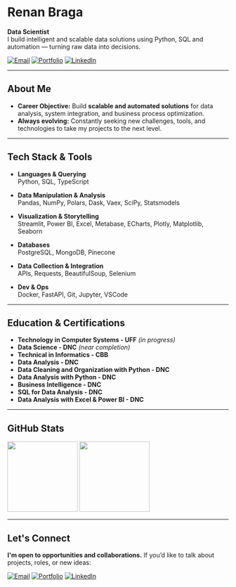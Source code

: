 # **Renan Braga**

**Data Scientist**  
I build intelligent and scalable data solutions using Python, SQL and automation — turning raw data into decisions.

[![Email](https://img.shields.io/badge/Email-D14836?style=for-the-badge&logo=gmail&logoColor=white)](mailto:renanmbraga@outlook.com)
[![Portfolio](https://img.shields.io/badge/Portfolio-333333?style=for-the-badge&logo=vercel&logoColor=white)](https://renanmrbraga.github.io)
[![LinkedIn](https://img.shields.io/badge/LinkedIn-0A66C2?style=for-the-badge&logo=linkedin&logoColor=white)](https://www.linkedin.com/in/renanmrbraga)

---

## About Me

- **Career Objective:** Build **scalable and automated solutions** for data analysis, system integration, and business process optimization.  
- **Always evolving:** Constantly seeking new challenges, tools, and technologies to take my projects to the next level.

---

## Tech Stack & Tools

- **Languages & Querying**  
  Python, SQL, TypeScript

- **Data Manipulation & Analysis**  
  Pandas, NumPy, Polars, Dask, Vaex, SciPy, Statsmodels

- **Visualization & Storytelling**  
  Streamlit, Power BI, Excel, Metabase, ECharts, Plotly, Matplotlib, Seaborn

- **Databases**  
  PostgreSQL, MongoDB, Pinecone

- **Data Collection & Integration**  
  APIs, Requests, BeautifulSoup, Selenium

- **Dev & Ops**  
  Docker, FastAPI, Git, Jupyter, VSCode

---

## Education & Certifications

- **Technology in Computer Systems - UFF** *(in progress)*  
- **Data Science - DNC** *(near completion)*  
- **Technical in Informatics - CBB**  
- **Data Analysis - DNC**  
- **Data Cleaning and Organization with Python - DNC**  
- **Data Analysis with Python - DNC**  
- **Business Intelligence - DNC**  
- **SQL for Data Analysis - DNC**  
- **Data Analysis with Excel & Power BI - DNC**

---

## GitHub Stats

<p align="left">
  <img height="160px" src="https://github-readme-stats.vercel.app/api?username=renanmrbraga&show_icons=true&theme=dark&locale=en&hide_rank=true" />
  <img height="160px" src="https://github-readme-stats.vercel.app/api/top-langs/?username=renanmrbraga&layout=compact&langs_count=10&theme=dark&locale=en" />
</p>

---

## Let's Connect

**I'm open to opportunities and collaborations.** If you’d like to talk about projects, roles, or new ideas:

[![Email](https://img.shields.io/badge/Email-D14836?style=for-the-badge&logo=gmail&logoColor=white)](mailto:renanmbraga@outlook.com)
[![Portfolio](https://img.shields.io/badge/Portfolio-333333?style=for-the-badge&logo=vercel&logoColor=white)](https://renanmrbraga.github.io)
[![LinkedIn](https://img.shields.io/badge/LinkedIn-0A66C2?style=for-the-badge&logo=linkedin&logoColor=white)](https://www.linkedin.com/in/renanmrbraga)
